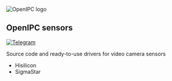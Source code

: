 ![OpenIPC logo][logo]

## OpenIPC sensors

[![Telegram][chat]][telegram_en]

Source code and ready-to-use drivers for video camera sensors

* Hisilicon
* SigmaStar

[logo]: https://openipc.org/assets/openipc-logo-black.svg
[chat]: https://openipc.org/images/telegram_button.svg
[telegram_en]: https://t.me/OpenIPC
